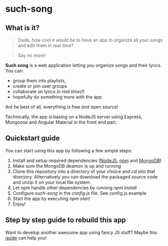 # such-song
## What is it?
> Dude, how cool it would be to have an app to organize all your songs and edit them in real time?

> Say no more!

**Such song** is a web application letting you organize songs and their lyrics. 
You can:
- group them into playlists, 
- create or join user groups
- collaborate on lyrics *in real time(!)*
- hopefully do something more with the app

Ant he best of all, everything is free and open source!

Technically, the app is basing on a NodeJS server using Express, Mongoose and Angular Material in the front end part.
## Quickstart guide
You can start using this app by following a few simple steps:

1. Install and setup required dependencies ([NodeJS](https://nodejs.org/), [npm](https://www.npmjs.com/) and [MongoDB](https://www.mongodb.com/))
2. Make sure the MongoDB deamon is up and running
3. Clone this repository into a directory of your choice and *cd* into that directory. Alternatively you can download the packaged source code and unzip it on your local file system
4. Let npm handle other dependencies by running *npm install*
5. Configure *such-song* in the *config.js* file. See config.js.example 
6. Start the app by executing *npm start*
7. Enjoy!

## Step by step guide to rebuild this app
Want to develop another awesome app using fancy JS stuff? Maybe this [guide](docs/HOWTO.md) can help you!
